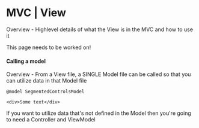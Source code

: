 # MVC | View 

Overview - Highlevel details of what the View is in the MVC and how to use it  

<span class="warning">
This page needs to be worked on!
</span>

#### Calling a model
Overview - From a View file, a SINGLE Model file can be called so that you can utilize data in that Model file

```
@model SegmentedControlsModel

<div>Some text</div>
```
If you want to utilize data that's not defined in the Model then you're going to need a Controller and ViewModel

<br><br>




